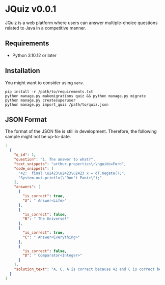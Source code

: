 # JQuiz v0.0.1

JQuiz is a web platform where users can answer multiple-choice questions related to Java in a competitive manner.

## Requirements

- Python 3.10.12 or later

## Installation

You might want to consider using `venv`.

```shell
pip install -r /path/to/requirements.txt
python manage.py makemigrations quiz && python manage.py migrate
python manage.py createsuperuser
python manage.py import_quiz /path/to/quiz.json 
```

## JSON Format

The format of the JSON file is still in development. Therefore, the following sample might not be up-to-date.

```json
[
  {
    "q_id": 1,
    "question": "1. The answer to what?",
    "text_snippets": "arthur.properties\r\nguide=Ford",
    "code_snippets": [
      "42:  final \u2423\u2423\u2423 x = dT.negate();",
      "System.out.println(\"Don't Panic\");"
    ],
    "answers": [
      {
        "is_correct": true,
        "A": " Answer<Life>"
      },
      {
        "is_correct": false,
        "B": " The Universe!"
      },
      {
        "is_correct": true,
        "C": " Answer<Everything>"
      },
      {
        "is_correct": false,
        "D": " Comparator<Integer>"
      }
    ],
    "solution_text": "A, C. A is correct because 42 and C is correct because 42."
  }
]
```

